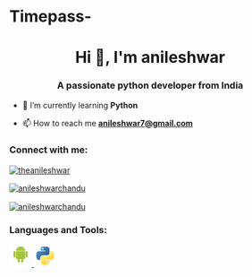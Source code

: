 # Timepass-

<h1 align="center">Hi 👋, I'm anileshwar</h1>

<h3 align="center">A passionate python developer from India</h3>

- 🌱 I’m currently learning **Python**

- 📫 How to reach me **anileshwar7@gmail.com**

<h3 align="left">Connect with me:</h3>

<p align="left">

<a href="https://twitter.com/theanileshwar" target="blank"><img align="center" src="https://raw.githubusercontent.com/rahuldkjain/github-profile-readme-generator/master/src/images/icons/Social/twitter.svg" alt="theanileshwar" height="30" width="40" /></a>

<a href="https://instagram.com/anileshwarchandu" target="blank"><img align="center" src="https://raw.githubusercontent.com/rahuldkjain/github-profile-readme-generator/master/src/images/icons/Social/instagram.svg" alt="anileshwarchandu" height="30" width="40" /></a>

<a href="https://www.youtube.com/@anileshwarchandu" target="blank"><img align="center" src="https://raw.githubusercontent.com/rahuldkjain/github-profile-readme-generator/master/src/images/icons/Social/youtube.svg" alt="anileshwarchandu" height="30" width="40" /></a>

</p>

<h3 align="left">Languages and Tools:</h3>

<p align="left"> <a href="https://developer.android.com" target="_blank" rel="noreferrer"> <img src="https://raw.githubusercontent.com/devicons/devicon/master/icons/android/android-original-wordmark.svg" alt="android" width="40" height="40"/> </a> <a href="https://www.python.org" target="_blank" rel="noreferrer"> <img src="https://raw.githubusercontent.com/devicons/devicon/master/icons/python/python-original.svg" alt="python" width="40" height="40"/> </a> </p>
